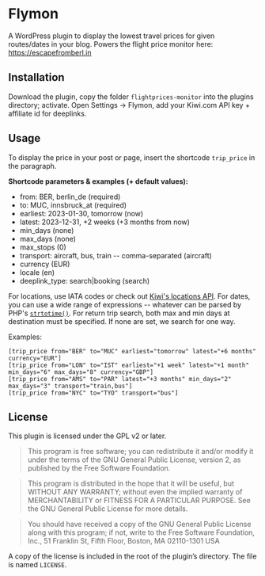 # Flymon

A WordPress plugin to display the lowest travel prices for given routes/dates in your blog.
Powers the flight price monitor here: https://escapefromberl.in

## Installation

Download the plugin, copy the folder `flightprices-monitor` into the plugins directory; activate.
Open Settings -> Flymon, add your Kiwi.com API key + affiliate id for deeplinks.

## Usage

To display the price in your post or page, insert the shortcode `trip_price` in the paragraph.

**Shortcode parameters & examples (+ default values):**
-   from: BER, berlin\_de (required)
-   to: MUC, innsbruck\_at (required)
-   earliest: 2023-01-30, tomorrow (now)
-   latest: 2023-12-31, +2 weeks (+3 months from now)
-   min\_days (none)
-   max\_days (none)
-   max\_stops (0)
-   transport: aircraft, bus, train -- comma-separated (aircraft)
-   currency (EUR)
-   locale (en)
-   deeplink_type: search|booking (search)

For locations, use IATA codes or check out [Kiwi's locations API](https://tequila.kiwi.com/portal/docs/tequila_api/locations_api).
For dates, you can use a wide range of expressions -- whatever can be parsed by PHP's [`strtotime()`](https://www.php.net/manual/en/function.strtotime.php).
For return trip search, both max and min days at destination must be specified. If none are set, we search for one way.

Examples:
```
[trip_price from="BER" to="MUC" earliest="tomorrow" latest="+6 months" currency="EUR"]
[trip_price from="LON" to="IST" earliest="+1 week" latest="+1 month" min_days="6" max_days="8" currency="GBP"]
[trip_price from="AMS" to="PAR" latest="+3 months" min_days="2" max_days="3" transport="train,bus"]
[trip_price from="NYC" to="TYO" transport="bus"]
```

## License

This plugin is licensed under the GPL v2 or later.

> This program is free software; you can redistribute it and/or modify it under the terms of the GNU General Public License, version 2, as published by the Free Software Foundation.

> This program is distributed in the hope that it will be useful, but WITHOUT ANY WARRANTY; without even the implied warranty of MERCHANTABILITY or FITNESS FOR A PARTICULAR PURPOSE. See the GNU General Public License for more details.

> You should have received a copy of the GNU General Public License along with this program; if not, write to the Free Software Foundation, Inc., 51 Franklin St, Fifth Floor, Boston, MA 02110-1301 USA

A copy of the license is included in the root of the plugin’s directory. The file is named `LICENSE`.
